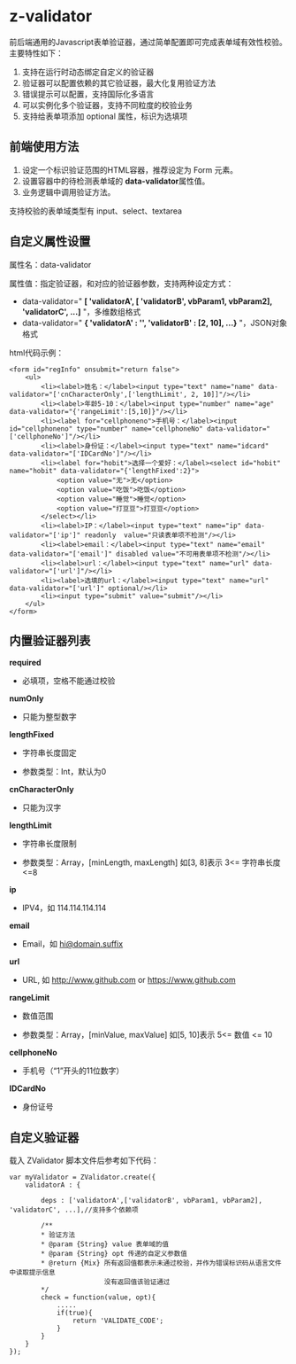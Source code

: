 z-validator
===========

前后端通用的Javascript表单验证器，通过简单配置即可完成表单域有效性校验。主要特性如下：

1. 支持在运行时动态绑定自定义的验证器
2. 验证器可以配置依赖的其它验证器，最大化复用验证方法
3. 错误提示可以配置，支持国际化多语言
4. 可以实例化多个验证器，支持不同粒度的校验业务
5. 支持给表单项添加 optional 属性，标识为选填项


前端使用方法
----------------

1. 设定一个标识验证范围的HTML容器，推荐设定为 Form 元素。
2. 设置容器中的待检测表单域的 **data-validator**属性值。
3. 业务逻辑中调用验证方法。

支持校验的表单域类型有 input、select、textarea

自定义属性设置
---------------

属性名：data-validator

属性值：指定验证器，和对应的验证器参数，支持两种设定方式：

- data-validator=" **[ 'validatorA', [ 'validatorB', vbParam1, vbParam2], 'validatorC', ...]** "，多维数组格式
- data-validator=" **{ 'validatorA' : '', 'validatorB' : [2, 10], ...}** "，JSON对象格式

html代码示例：

    <form id="regInfo" onsubmit="return false">
    	<ul>
    		<li><label>姓名：</label><input type="text" name="name" data-validator="['cnCharacterOnly',['lengthLimit', 2, 10]]"/></li>
    		<li><label>年龄5-10：</label><input type="number" name="age" data-validator="{'rangeLimit':[5,10]}"/></li>
    		<li><label for="cellphoneno">手机号：</label><input id="cellphoneno" type="number" name="cellphoneNo" data-validator="['cellphoneNo']"/></li>
    		<li><label>身份证：</label><input type="text" name="idcard" data-validator="['IDCardNo']"/></li>
    		<li><label for="hobit">选择一个爱好：</label><select id="hobit" name="hobit" data-validator="{'lengthFixed':2}">
    			<option value="无">无</option>
    			<option value="吃饭">吃饭</option>
    			<option value="睡觉">睡觉</option>
    			<option value="打豆豆">打豆豆</option>
    		</select></li>
    		<li><label>IP：</label><input type="text" name="ip" data-validator="['ip']" readonly  value="只读表单项不检测"/></li>
    		<li><label>email：</label><input type="text" name="email" data-validator="['email']" disabled value="不可用表单项不检测"/></li>
    		<li><label>url：</label><input type="text" name="url" data-validator="['url']"/></li>
    		<li><label>选填的url：</label><input type="text" name="url" data-validator="['url']" optional/></li>
    		<li><input type="submit" value="submit"/></li>
    	</ul>
    </form>

内置验证器列表
--------------
**required**

- 必填项，空格不能通过校验

**numOnly**

- 只能为整型数字

**lengthFixed**

- 字符串长度固定

- 参数类型：Int，默认为0

**cnCharacterOnly**

- 只能为汉字

**lengthLimit**

- 字符串长度限制

- 参数类型：Array，[minLength, maxLength] 如[3, 8]表示 3<= 字符串长度 <=8

**ip**

- IPV4，如 114.114.114.114

**email**

- Email，如 hi@domain.suffix

**url**

- URL, 如 http://www.github.com or https://www.github.com

**rangeLimit**

- 数值范围

- 参数类型：Array，[minValue, maxValue] 如[5, 10]表示 5<= 数值 <= 10

**cellphoneNo**

- 手机号（“1”开头的11位数字）

**IDCardNo**

- 身份证号

自定义验证器
----------

载入 ZValidator 脚本文件后参考如下代码：

    var myValidator = ZValidator.create({
        validatorA : {

            deps : ['validatorA',['validatorB', vbParam1, vbParam2], 'validatorC', ...],//支持多个依赖项

            /**
            * 验证方法
            * @param {String} value 表单域的值
            * @param {String} opt 传递的自定义参数值
            * @return {Mix} 所有返回值都表示未通过校验，并作为错误标识码从语言文件中读取提示信息
                            没有返回值该验证通过
            */
            check = function(value, opt){
                .....
                if(true){
                    return 'VALIDATE_CODE';
                }
            }
        }
    });



